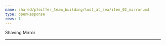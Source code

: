```yaml
---
name: shared/pfeiffer_team_building/lost_at_sea/item_02_mirror.md
type: openResponse
rows: 1
---
```


Shaving Mirror

---

>
